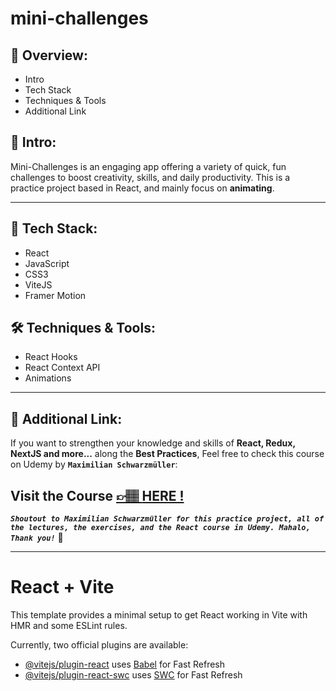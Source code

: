 # mini-challenges

## 📣 Overview:

- Intro
- Tech Stack
- Techniques & Tools
- Additional Link

## 🔎 Intro:

Mini-Challenges is an engaging app offering a variety of quick, fun challenges to boost creativity, skills, and daily productivity. This is a practice project based in React, and mainly focus on **animating**.

---

## 🧰 Tech Stack:

- React
- JavaScript
- CSS3
- ViteJS
- Framer Motion

## 🛠️ Techniques & Tools:

- React Hooks
- React Context API
- Animations

---

## 🔗 Additional Link:

If you want to strengthen your knowledge and skills of **React, Redux, NextJS and more...** along the **Best Practices**, Feel free to check this course on Udemy by **`Maximilian Schwarzmüller`**:

## Visit the Course [&#128073;&#127997; **HERE !**](https://www.udemy.com/course/react-the-complete-guide-incl-redux/)

**_`Shoutout to Maximilian Schwarzmüller for this practice project, all of the lectures, the exercises, and the React course in Udemy. Mahalo, Thank you!`_** 🌺

---

# React + Vite

This template provides a minimal setup to get React working in Vite with HMR and some ESLint rules.

Currently, two official plugins are available:

- [@vitejs/plugin-react](https://github.com/vitejs/vite-plugin-react/blob/main/packages/plugin-react/README.md) uses [Babel](https://babeljs.io/) for Fast Refresh
- [@vitejs/plugin-react-swc](https://github.com/vitejs/vite-plugin-react-swc) uses [SWC](https://swc.rs/) for Fast Refresh
